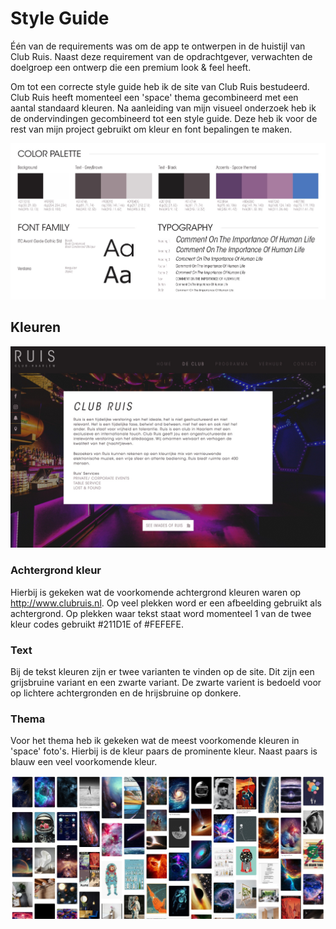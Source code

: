 # Style Guide

Één van de requirements was om de app te ontwerpen in de huistijl van Club Ruis. Naast deze requirement van de opdrachtgever, verwachten de doelgroep een ontwerp die een premium look & feel heeft.

Om tot een correcte style guide heb ik de site van Club Ruis bestudeerd. Club Ruis heeft momenteel een 'space' thema gecombineerd met een aantal standaard kleuren. Na aanleiding van mijn visueel onderzoek heb ik de ondervindingen gecombineerd tot een style guide. Deze heb ik voor de rest van mijn project gebruikt om kleur en font bepalingen te maken.

![Styleguide](../assets/images/styleguide.jpg)

## Kleuren

![Ruis Style](../assets/images/ruis-huis-style.jpg)

### Achtergrond kleur
Hierbij is gekeken wat de voorkomende achtergrond kleuren waren op http://www.clubruis.nl. Op veel plekken word er een afbeelding gebruikt als achtergrond. Op plekken waar tekst staat word momenteel 1 van de twee kleur codes gebruikt #211D1E of #FEFEFE.

### Text
Bij de tekst kleuren zijn er twee varianten te vinden op de site. Dit zijn een grijsbruine variant en een zwarte variant. De zwarte varient is bedoeld voor op lichtere achtergronden en de hrijsbruine op donkere.

### Thema
Voor het thema heb ik gekeken wat de meest voorkomende kleuren in 'space' foto's. Hierbij is de kleur paars de prominente kleur. Naast paars is blauw een veel voorkomende kleur.

![Pinterest Space search](../assets/images/space-colors.jpg)
